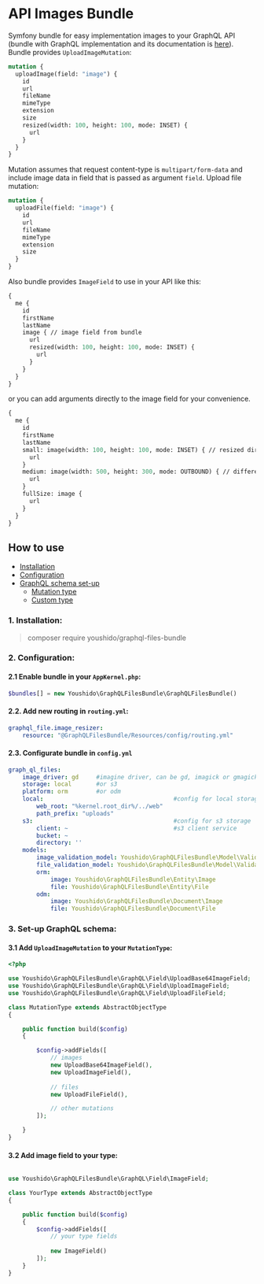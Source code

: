 # API Images Bundle

Symfony bundle for easy implementation images to your GraphQL API (bundle with GraphQL implementation and its documentation is [here](https://github.com/Youshido/GraphQLBundle)). Bundle provides `UploadImageMutation`:
``` graphql
mutation {
  uploadImage(field: "image") {
    id
    url
    fileName
    mimeType
    extension
    size
    resized(width: 100, height: 100, mode: INSET) {
      url
    }
  }
}

```

Mutation assumes that request content-type is `multipart/form-data` and include image data in field that is passed as argument `field`.
Upload file mutation:
``` graphql
mutation {
  uploadFile(field: "image") {
    id
    url
    fileName
    mimeType
    extension
    size
  }
}

```

Also bundle provides `ImageField` to use in your API like this:
``` graphql
{
  me {
    id
    firstName
    lastName
    image { // image field from bundle
      url
      resized(width: 100, height: 100, mode: INSET) {
        url
      }
    }
  }
}
```
or you can add arguments directly to the image field for your convenience.
``` graphql
{
  me {
    id
    firstName
    lastName
    small: image(width: 100, height: 100, mode: INSET) { // resized directly
      url
    }    
    medium: image(width: 500, height: 300, mode: OUTBOUND) { // different mode
      url
    }    
    fullSize: image {
      url
    }
  }
}
```

## How to use
* [Installation](#1-installation)
* [Configuration](#2-configuration)
* [GraphQL schema set-up](#3-set-up-graphql-schema)
  * [Mutation type](#31-add-uploadimagemutation-to-your-mutationtype)
  * [Custom type](#32-add-image-field-to-your-type)

### 1. Installation:
> composer require youshido/graphql-files-bundle

### 2. Configuration:
#### 2.1 Enable bundle in your `AppKernel.php`:

``` php
$bundles[] = new Youshido\GraphQLFilesBundle\GraphQLFilesBundle()
```

#### 2.2. Add new routing in `routing.yml`:
``` yaml
graphql_file.image_resizer:
    resource: "@GraphQLFilesBundle/Resources/config/routing.yml"

```

#### 2.3. Configurate bundle in `config.yml`
``` yaml
graph_ql_files:
    image_driver: gd     #imagine driver, can be gd, imagick or gmagick
    storage: local       #or s3
    platform: orm        #or odm
    local:                                     #config for local storage
        web_root: "%kernel.root_dir%/../web"
        path_prefix: "uploads"
    s3:                                        #config for s3 storage 
        client: ~                              #s3 client service
        bucket: ~                               
        directory: ''
    models:
        image_validation_model: Youshido\GraphQLFilesBundle\Model\Validation\ImageValidationModel
        file_validation_model: Youshido\GraphQLFilesBundle\Model\Validation\FileValidationModel
        orm:
            image: Youshido\GraphQLFilesBundle\Entity\Image
            file: Youshido\GraphQLFilesBundle\Entity\File
        odm:
            image: Youshido\GraphQLFilesBundle\Document\Image
            file: Youshido\GraphQLFilesBundle\Document\File

```

### 3. Set-up GraphQL schema:
#### 3.1 Add `UploadImageMutation` to your `MutationType`:
```php
<?php

use Youshido\GraphQLFilesBundle\GraphQL\Field\UploadBase64ImageField;
use Youshido\GraphQLFilesBundle\GraphQL\Field\UploadImageField;
use Youshido\GraphQLFilesBundle\GraphQL\Field\UploadFileField;

class MutationType extends AbstractObjectType
{

    public function build($config)
    {

        $config->addFields([
            // images
            new UploadBase64ImageField(),
            new UploadImageField(),
            
            // files
            new UploadFileField(),

            // other mutations
        ]);

    }
}

```

#### 3.2 Add image field to your type:
``` php

use Youshido\GraphQLFilesBundle\GraphQL\Field\ImageField;

class YourType extends AbstractObjectType
{

    public function build($config)
    {
        $config->addFields([
            // your type fields
        
            new ImageField()
        ]);
    }
}
```
